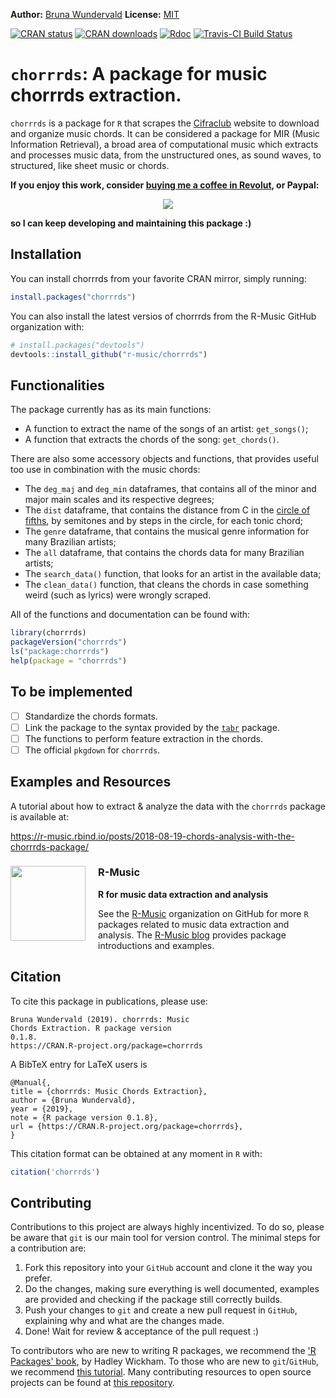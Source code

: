 
**Author:** [Bruna Wundervald](http://brunaw.com/) **License:** [MIT](https://opensource.org/licenses/MIT)<br/>

[![CRAN status](http://www.r-pkg.org/badges/version/chorrrds)](https://cran.r-project.org/package=chorrrds) [![CRAN downloads](http://cranlogs.r-pkg.org/badges/grand-total/chorrrds)](https://cran.r-project.org/package=chorrrds) [![Rdoc](http://www.rdocumentation.org/badges/version/chorrrds)](http://www.rdocumentation.org/packages/chorrrds) [![Travis-CI Build Status](https://travis-ci.org/r-music/chorrrds.svg?branch=master)](https://travis-ci.org/r-music/chorrrds) 


`chorrrds`: A package for music chorrrds extraction. 
========================================

`chorrrds` is a package for `R` that scrapes the [Cifraclub](https://www.cifraclub.com.br/) website to
download and organize music chords. It can be considered a package for 
MIR (Music Information Retrieval), a broad area of computational
music which extracts and processes music data, from the unstructured ones, as sound waves, to structured, like sheet music or chords.

**If you enjoy this work, consider [buying me a coffee in Revolut](https://rev.money/money-request/IgPRepSNHa), or Paypal:**

<p align="center">
  <a href="https://www.paypal.com/cgi-bin/webscr?cmd=_s-xclick&hosted_button_id=89DH4WYL2M7XW&source=url">
    <img src="https://www.paypalobjects.com/en_US/i/btn/btn_donate_LG.gif" />
  </a>
</p>

**so I can keep developing and maintaining this package :)**

Installation
------------------------

You can install chorrrds from your favorite CRAN mirror, simply running:

``` r
install.packages("chorrrds")
```

You can also install the latest versios of chorrrds from the R-Music GitHub organization with:
``` r
# install.packages("devtools")
devtools::install_github("r-music/chorrrds")
```

Functionalities
------------------------

The package currently has as its main functions: 

  - A function to extract the name of the songs of an artist:
  `get_songs()`; 
  - A function that extracts the chords of the song: `get_chords()`. 
  
There are also some accessory objects and functions, that provides useful too use
in combination with the music chords:

  - The `deg_maj` and `deg_min` dataframes, that contains all of the 
  minor and major main scales and its respective degrees; 
  - The `dist` dataframe, that contains the distance from C in the
  [circle of fifths](https://en.wikipedia.org/wiki/Circle_of_fifths), 
  by semitones and by steps in the circle, for each tonic chord; 
  - The `genre` dataframe, that contains the musical genre information
  for many Brazilian artists;
  - The `all` dataframe, that contains the chords data for many 
  Brazilian artists; 
  - The `search_data()` function, that looks for an artist in the
  available data; 
  - The `clean_data()` function, that cleans the chords in case
  something weird (such as lyrics) were wrongly scraped. 
  
All of the functions and documentation can be found with:

``` r
library(chorrrds)
packageVersion("chorrrds")
ls("package:chorrrds")
help(package = "chorrrds")
```
  
To be implemented
------------------------


  - [ ] Standardize the chords formats. 
  - [ ] Link the package to the syntax provided by the 
  [`tabr`](https://leonawicz.github.io/tabr/index.html)
  package.
  - [ ] The functions to perform feature extraction in the chords. 
  - [ ] The official `pkgdown` for `chorrrds`. 
  
Examples and Resources
------------------------

A tutorial about how to extract & analyze the data with the 
`chorrrds` package is available at: 

https://r-music.rbind.io/posts/2018-08-19-chords-analysis-with-the-chorrrds-package/
  
### R-Music <img src="https://raw.githubusercontent.com/r-music/site/master/img/logo.png" style="float:left;margin-right:20px;" width=120>

<h4 style="padding:0px;margin:10px;">
R for music data extraction and analysis
</h4>

See the [R-Music](https://github.com/r-music) organization on GitHub for 
more `R` packages related to music data extraction and analysis. The [R-Music blog](https://r-music.rbind.io/) provides package introductions and examples.


Citation
------------------------

To cite this package in publications, please use: 

```
Bruna Wundervald (2019). chorrrds: Music
Chords Extraction. R package version
0.1.8.
https://CRAN.R-project.org/package=chorrrds
```

A BibTeX entry for LaTeX users is

```
@Manual{,
title = {chorrrds: Music Chords Extraction},
author = {Bruna Wundervald},
year = {2019},
note = {R package version 0.1.8},
url = {https://CRAN.R-project.org/package=chorrrds},
}
```

This citation format can be obtained at any moment in `R` with:

``` r
citation('chorrrds')
```

Contributing 
------------------------

Contributions to this project are always highly incentivized. To do
so, please be aware that `git` is our main tool for version control. 
The minimal steps for a contribution are:

   1. Fork this repository into your `GitHub` account and clone it
  the way you prefer. 
   2. Do the changes, making sure everything is well documented, 
  examples are provided and checking if the package still correctly builds. 
   3. Push your changes to `git` and create a new pull request in
  `GitHub`, explaining why and what are the changes made. 
   4. Done! Wait for review & acceptance of the pull request :) 
  
To contributors who are new to writing R packages, we recommend
the ['R Packages' book](http://r-pkgs.had.co.nz/), by Hadley 
Wickham. To those who are new to `git`/`GitHub`, we recommend
[this tutorial](http://brunaw.com/talk/git/). Many contributing
resources to open source projects can be found at 
[this repository](https://github.com/freeCodeCamp/how-to-contribute-to-open-source). 



